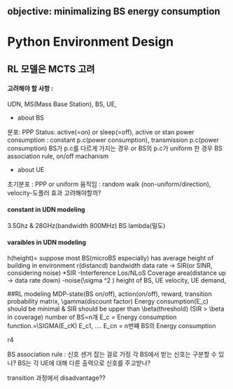 ## objective: minimalizing BS energy consumption

# Python Environment Design
## RL 모델은 MCTS 고려
#### 고려해야 할 사항 :
UDN, MS(Mass Base Station), BS, UE,

* about BS 

분포: PPP
Status: active(=on) or sleep(=off), active or stan
power consumption : constant p.c(power consumption), transmission p.c(power consumption)
BS가 p.c를 다르게 가지는 경우 or BS의 p.c가 uniform 한 경우
BS association rule, on/off machanism

* about UE 

초기분포 : PPP or uniform
움직임 : random walk (non-uniform/direction), velocity-도플러 효과 고려해야할까?

#### constant in UDN modeling
3.5Ghz & 28GHz(bandwidth 800MHz)
BS lambda(밀도)

#### varaibles in UDN modeling

h(height)= suppose most BS(microBS especially) has average height of building in environment
r(distancd)
bandwidth
data rate -> SIR(or SINR, considering noise)
*SIR
-Interference 
  Los/NLoS
  Coverage area(distance up -> data rate down)
-noise(\sigma ^2 )
height of BS, UE velocity, UE demand, 

##RL modeling
MDP-state(BS on/off), action(on/off), reward, transition probability matrix, \gamma(discount factor)
Energy consumption(E_c) should be minimal & SIR should be upper than \beta(threshold) 
(SIR > \beta in coverage)
number of BS=n개
E_c = Energy consumption function.=\SIGMA(E_cK)
E_c1, .... E_cn = n번쨰 BS의 Energy consumption

r4

BS association rule : 신호 센거 잡는 걸로 가정
각 BS에서 받는 신호는 구분할 수 있나?
BS는 각 UE에 대해 다른 출력으로 신호를 주고받나?

transition 과정에서 disadvantage??


